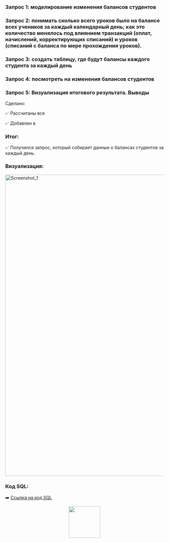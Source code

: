 ### Запрос 1:	моделирование изменения балансов студентов

### Запрос 2:	понимать сколько всего уроков было на балансе всех учеников за каждый календарный день;	как это количество менялось под влиянием транзакций (оплат, начислений, корректирующих списаний) и уроков (списаний с баланса по мере прохождения уроков).

### Запрос 3:	создать таблицу, где будут балансы каждого студента за каждый день

### Запрос 4: посмотреть на изменения балансов студентов

### Запрос 5: Визуализация итогового результата. Выводы

Сделано:

:white_check_mark: Рассчитаны все 

:white_check_mark: Добавлен в 

### Итог:	

:white_check_mark: Получился запрос, который собирает данные о балансах студентов за каждый день.

### Визуализация:

<img width="958" alt="Screenshot_1" src="https://github.com/Ulyana-Navros/Project-5/assets/139130975/e03e3910-62a0-4673-97bd-7ff5c375e302">

### Код SQL:

:arrow_right: <a href="https://github.com/Ulyana-Navros/Project-5/blob/main/%D0%9A%D0%BE%D0%B4%20SQL">Ссылка на код SQL</a>

<div id="header" align="center">
  <img src="https://media.giphy.com/media/M9gbBd9nbDrOTu1Mqx/giphy.gif" width="100"/>
</div>

